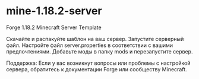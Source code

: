 # mine-1.18.2-server
Forge 1.18.2 Minecraft Server Template

Скачайте и распакуйте шаблон на ваш сервер.
Запустите серверный файл.
Настройте файл server.properties в соответствии с вашими предпочтениями.
Добавьте моды в папку mods и перезапустите сервер.

Поддержка: Если у вас возникнут вопросы или проблемы с настройкой сервера, обратитесь к документации Forge или сообществу Minecraft.